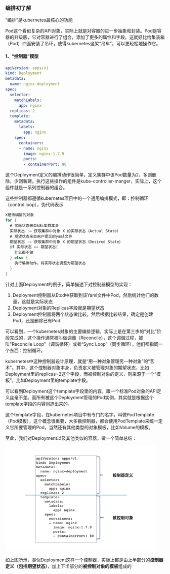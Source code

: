 ### 编排初了解

“编排”是kubernetes最核心的功能

Pod这个看似复杂的API对象，实际上就是对容器的进一步抽象和封装。Pod是容器的升级版，它对容器进行了组合，添加了更多的属性和字段。这就好比给集装箱（Pod）四面安装了吊环，使得kubernetes这架“吊车”，可以更轻松地操作它。

#### 1、“控制器”模型

```yaml
apiVersion: apps/v1
kind: Deployment
metadata:
  name: nginx-deployment
spec:
  selector:
    matchLabels:
      app: nginx
  replicas: 2
  template:
    metadata:
      labels:
        app: nginx
    spec:
      containers:
      - name: nginx
        image: nginx:1.7.9
        ports:
        - containerPort: 80
```

这个Deployment定义的编排动作很简单，定义集群中该Pod数量为2，多则删除，少则新建。执行这些操作的组件是kube-controller-manger，实际上，这个组件就是一系列控制器的组合。

这些控制器都遵循kubernetes项目中的一个通用编排模式，即：控制循环（control loop），伪代码表示

```go
X是待编排的对象
for {
  # 实际状态来自k8s集群本身
  实际状态 := 获取集群中对象 X 的实际状态（Actual State）
  # 期望状态来自用户提交的yaml文件
  期望状态 := 获取集群中对象 X 的期望状态（Desired State）
  if 实际状态 == 期望状态{
    什么都不做
  } else {
    执行编排动作，将实际状态调整为期望状态
  }
}
```

针对上面Deployment的例子，简单描述下对控制器模型的实现：

1. Deployment控制器从Etcd中获取到该Yaml文件中Pod，然后统计他们的数量，这就是实际状态
2. Deployment对象的Replicas字段就是期望状态
3. Deployment控制器将两个状态做比较，然后根据比较结果，确定是创建Pod，还是删除已有Pod

可以看到，一个kubernetes对象的主要编排逻辑，实际上是在第三步的“对比”阶段完成的，这个操作通常被叫做调谐（Reconcile），这个调谐过程，被叫"Reconcile Loop"（调谐循环）或者“Sync Loop”（同步循环），他们都指同一个东西：控制循环。

kubernetes中这种控制器设计原理，就是“用一种对象管理另一种对象”的“艺术”。其中，这个控制器对象本身，负责定义被管理对象的期望状态，比如Deployment里的replicas=2这个字段，而被控制对象的定义，则来源于一个“模板”，比如Deployment里的template字段。

可以看到Deployment这个template字段里的内容，跟一个标准Pod对象的API定义丝毫不差。而所有被这个Deployment管理的Pod实例，其实就是根据这个template字段的内容创造出来的。

这个template字段，在kubernetes项目中有专门的名字，叫做PodTemplate（Pod模板），这个概念很重要，大多数控制器，都会使用PodTemplate来统一定义它所要管理的Pod，当然还有其他类型的对象模板，比如Volume的模板。

至此，我们对Deployment以及其他类似的容器，做一个简单总结：

![](https://github.com/Feng-Xu/TechNotes/blob/master/my_image/k8s_controller.png)

如上图所示，类似Deployment这样一个控制器，实际上都是由上半部分的**控制器定义（包括期望状态）**，加上下半部分的**被控制对象的模板**组成的